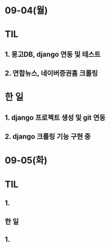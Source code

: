 # 09-04(월)

# TIL

## 1. 몽고DB, django 연동 및 테스트

## 2. 연합뉴스, 네이버증권홈 크롤링

# 한 일

## 1. django 프로젝트 생성 및 git 연동

## 2. django 크롤링 기능 구현 중



# 09-05(화)

# TIL

## 1.

## 한 일

## 1.
